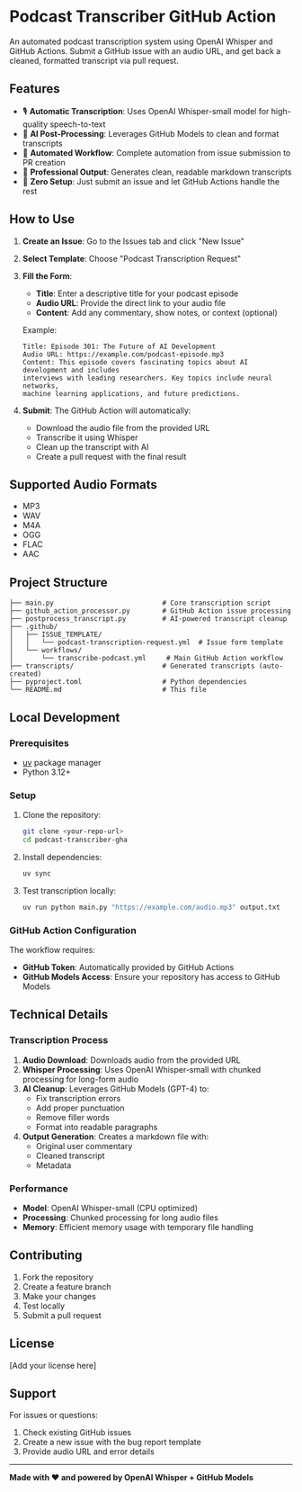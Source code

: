 # Podcast Transcriber GitHub Action

An automated podcast transcription system using OpenAI Whisper and GitHub Actions. Submit a GitHub issue with an audio URL, and get back a cleaned, formatted transcript via pull request.

## Features

- 🎙️ **Automatic Transcription**: Uses OpenAI Whisper-small model for high-quality speech-to-text
- 🤖 **AI Post-Processing**: Leverages GitHub Models to clean and format transcripts
- 🔄 **Automated Workflow**: Complete automation from issue submission to PR creation
- 📝 **Professional Output**: Generates clean, readable markdown transcripts
- 🚀 **Zero Setup**: Just submit an issue and let GitHub Actions handle the rest

## How to Use

1. **Create an Issue**: Go to the Issues tab and click "New Issue"
2. **Select Template**: Choose "Podcast Transcription Request" 
3. **Fill the Form**:
   - **Title**: Enter a descriptive title for your podcast episode
   - **Audio URL**: Provide the direct link to your audio file
   - **Content**: Add any commentary, show notes, or context (optional)
   
   Example:
   ```
   Title: Episode 301: The Future of AI Development
   Audio URL: https://example.com/podcast-episode.mp3
   Content: This episode covers fascinating topics about AI development and includes 
   interviews with leading researchers. Key topics include neural networks, 
   machine learning applications, and future predictions.
   ```

4. **Submit**: The GitHub Action will automatically:
   - Download the audio file from the provided URL
   - Transcribe it using Whisper
   - Clean up the transcript with AI
   - Create a pull request with the final result

## Supported Audio Formats

- MP3
- WAV
- M4A
- OGG
- FLAC
- AAC

## Project Structure

```
├── main.py                           # Core transcription script
├── github_action_processor.py        # GitHub Action issue processing
├── postprocess_transcript.py         # AI-powered transcript cleanup
├── .github/
│   ├── ISSUE_TEMPLATE/
│   │   └── podcast-transcription-request.yml  # Issue form template
│   └── workflows/
│       └── transcribe-podcast.yml     # Main GitHub Action workflow
├── transcripts/                      # Generated transcripts (auto-created)
├── pyproject.toml                    # Python dependencies
└── README.md                         # This file
```

## Local Development

### Prerequisites

- [uv](https://github.com/astral-sh/uv) package manager
- Python 3.12+

### Setup

1. Clone the repository:
   ```bash
   git clone <your-repo-url>
   cd podcast-transcriber-gha
   ```

2. Install dependencies:
   ```bash
   uv sync
   ```

3. Test transcription locally:
   ```bash
   uv run python main.py "https://example.com/audio.mp3" output.txt
   ```

### GitHub Action Configuration

The workflow requires:
- **GitHub Token**: Automatically provided by GitHub Actions
- **GitHub Models Access**: Ensure your repository has access to GitHub Models

## Technical Details

### Transcription Process

1. **Audio Download**: Downloads audio from the provided URL
2. **Whisper Processing**: Uses OpenAI Whisper-small with chunked processing for long-form audio
3. **AI Cleanup**: Leverages GitHub Models (GPT-4) to:
   - Fix transcription errors
   - Add proper punctuation
   - Remove filler words
   - Format into readable paragraphs
4. **Output Generation**: Creates a markdown file with:
   - Original user commentary
   - Cleaned transcript
   - Metadata

### Performance

- **Model**: OpenAI Whisper-small (CPU optimized)
- **Processing**: Chunked processing for long audio files
- **Memory**: Efficient memory usage with temporary file handling

## Contributing

1. Fork the repository
2. Create a feature branch
3. Make your changes
4. Test locally
5. Submit a pull request

## License

[Add your license here]

## Support

For issues or questions:
1. Check existing GitHub issues
2. Create a new issue with the bug report template
3. Provide audio URL and error details

---

**Made with ❤️ and powered by OpenAI Whisper + GitHub Models**
